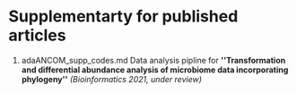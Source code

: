 # Supplementarty for published articles

1. adaANCOM_supp_codes.md Data analysis pipline for **''Transformation and differential abundance analysis of microbiome data incorporating phylogeny''** _(Bioinformatics 2021, under review)_

